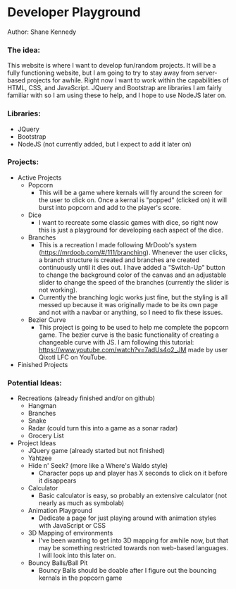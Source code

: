 # Developer Playground

Author: Shane Kennedy

### The idea:
This website is where I want to develop fun/random projects. It will be a fully functioning website, but I am going to try to stay away from server-based projects for awhile. Right now I want to work within the capabilities of HTML, CSS, and JavaScript. JQuery and Bootstrap are libraries I am fairly familiar with so I am using these to help, and I hope to use NodeJS later on.
    
### Libraries:
- JQuery
- Bootstrap
- NodeJS (not currently added, but I expect to add it later on)
    
### Projects:
- Active Projects
    - Popcorn
        - This will be a game where kernals will fly around the screen for the user to click on. Once a kernal is "popped" (clicked on) it will burst into popcorn and add to the player's score.
    - Dice
        - I want to recreate some classic games with dice, so right now this is just a playground for developing each aspect of the dice.
     - Branches
        - This is a recreation I made following MrDoob's system (https://mrdoob.com/#/111/branching). Whenever the user clicks, a branch structure is created and branches are created continuously until it dies out. I have added a "Switch-Up" button to change the background color of the canvas and an adjustable slider to change the speed of the branches (currently the slider is not working).
        - Currently the branching logic works just fine, but the styling is all messed up because it was originally made to be its own page and not with a navbar or anything, so I need to fix these issues.
    - Bezier Curve
        - This project is going to be used to help me complete the popcorn game. The bezier curve is the basic functionality of creating a changeable curve with JS. I am following this tutorial: https://www.youtube.com/watch?v=7adUs4o2_JM made by user Qixotl LFC on YouTube.
- Finished Projects
    
### Potential Ideas:
- Recreations (already finished and/or on github)
    - Hangman
    - Branches
    - Snake 
    - Radar (could turn this into a game as a sonar radar)
    - Grocery List
- Project Ideas
    - JQuery game (already started but not finished)
    - Yahtzee
    - Hide n' Seek? (more like a Where's Waldo style)
        - Character pops up and player has X seconds to click on it before it disappears
    - Calculator
        - Basic calculator is easy, so probably an extensive calculator (not nearly as much as symbolab)
    - Animation Playground
        - Dedicate a page for just playing around with animation styles with JavaScript or CSS
    - 3D Mapping of environments
        - I've been wanting to get into 3D mapping for awhile now, but that may be something restricted towards non web-based languages. I will look into this later on.
    - Bouncy Balls/Ball Pit
        - Bouncy Balls should be doable after I figure out the bouncing kernals in the popcorn game
